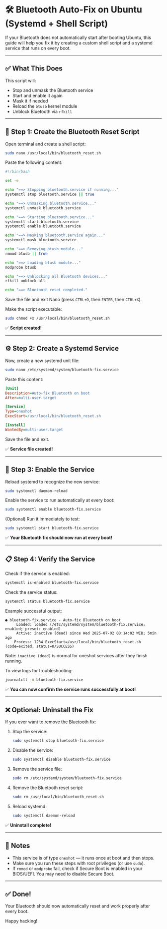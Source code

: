 # 🛠️ Bluetooth Auto-Fix on Ubuntu (Systemd + Shell Script)

If your Bluetooth does not automatically start after booting Ubuntu, this guide will help you fix it by creating a custom shell script and a systemd service that runs on every boot.

---

## ✅ What This Does

This script will:

- Stop and unmask the Bluetooth service
- Start and enable it again
- Mask it if needed
- Reload the `btusb` kernel module
- Unblock Bluetooth via `rfkill`

---

## 🧩 Step 1: Create the Bluetooth Reset Script

Open terminal and create a shell script:

```bash
sudo nano /usr/local/bin/bluetooth_reset.sh
```

Paste the following content:

```bash
#!/bin/bash

set -e

echo "==> Stopping bluetooth.service if running..."
systemctl stop bluetooth.service || true

echo "==> Unmasking bluetooth.service..."
systemctl unmask bluetooth.service

echo "==> Starting bluetooth.service..."
systemctl start bluetooth.service
systemctl enable bluetooth.service

echo "==> Masking bluetooth.service again..."
systemctl mask bluetooth.service

echo "==> Removing btusb module..."
rmmod btusb || true

echo "==> Loading btusb module..."
modprobe btusb

echo "==> Unblocking all Bluetooth devices..."
rfkill unblock all

echo "==> Bluetooth reset completed."
```

Save the file and exit Nano (press `CTRL+O`, then `ENTER`, then `CTRL+X`).

Make the script executable:

```bash
sudo chmod +x /usr/local/bin/bluetooth_reset.sh
```

✅ **Script created!**

---

## ⚙️ Step 2: Create a Systemd Service

Now, create a new systemd unit file:

```bash
sudo nano /etc/systemd/system/bluetooth-fix.service
```

Paste this content:

```ini
[Unit]
Description=Auto-fix Bluetooth on boot
After=multi-user.target

[Service]
Type=oneshot
ExecStart=/usr/local/bin/bluetooth_reset.sh

[Install]
WantedBy=multi-user.target
```

Save the file and exit.

✅ **Service file created!**

---

## 🚀 Step 3: Enable the Service

Reload systemd to recognize the new service:

```bash
sudo systemctl daemon-reload
```

Enable the service to run automatically at every boot:

```bash
sudo systemctl enable bluetooth-fix.service
```

(Optional) Run it immediately to test:

```bash
sudo systemctl start bluetooth-fix.service
```

✅ **Your Bluetooth fix should now run at every boot!**

---

## 📋 Step 4: Verify the Service

Check if the service is enabled:

```bash
systemctl is-enabled bluetooth-fix.service
```

Check the service status:

```bash
systemctl status bluetooth-fix.service
```

Example successful output:

```
● bluetooth-fix.service - Auto-fix Bluetooth on boot
     Loaded: loaded (/etc/systemd/system/bluetooth-fix.service; enabled; preset: enabled)
     Active: inactive (dead) since Wed 2025-07-02 08:14:02 WIB; 5min ago
    Process: 1234 ExecStart=/usr/local/bin/bluetooth_reset.sh (code=exited, status=0/SUCCESS)
```

Note: `inactive (dead)` is normal for oneshot services after they finish running.

To view logs for troubleshooting:

```bash
journalctl -u bluetooth-fix.service
```

✅ **You can now confirm the service runs successfully at boot!**

---

## ❌ Optional: Uninstall the Fix

If you ever want to remove the Bluetooth fix:

1. Stop the service:

    ```bash
    sudo systemctl stop bluetooth-fix.service
    ```

2. Disable the service:

    ```bash
    sudo systemctl disable bluetooth-fix.service
    ```

3. Remove the service file:

    ```bash
    sudo rm /etc/systemd/system/bluetooth-fix.service
    ```

4. Remove the Bluetooth reset script:

    ```bash
    sudo rm /usr/local/bin/bluetooth_reset.sh
    ```

5. Reload systemd:

    ```bash
    sudo systemctl daemon-reload
    ```

✅ **Uninstall complete!**

---

## 🧠 Notes

- This service is of type `oneshot` — it runs once at boot and then stops.
- Make sure you run these steps with root privileges (or use `sudo`).
- If `rmmod` or `modprobe` fail, check if Secure Boot is enabled in your BIOS/UEFI. You may need to disable Secure Boot.

---

## ✅ Done!

Your Bluetooth should now automatically reset and work properly after every boot.

Happy hacking!
